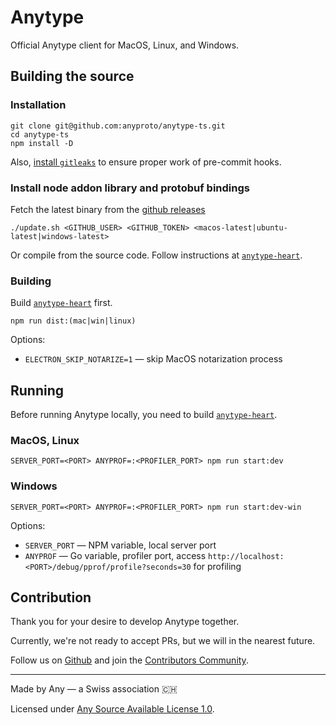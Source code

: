 # Anytype
Official Anytype client for MacOS, Linux, and Windows.

## Building the source
### Installation

```shell
git clone git@github.com:anyproto/anytype-ts.git
cd anytype-ts
npm install -D
```

Also, [install `gitleaks`](https://github.com/zricethezav/gitleaks#installing) to ensure proper work of pre-commit hooks.

### Install node addon library and protobuf bindings
Fetch the latest binary from the [github releases](https://github.com/anytypeio/go-anytype-middleware/releases/latest)

```shell
./update.sh <GITHUB_USER> <GITHUB_TOKEN> <macos-latest|ubuntu-latest|windows-latest>
```
	
Or compile from the source code. Follow instructions at [`anytype-heart`](https://github.com/anyproto/anytype-heart#how-to-build).

### Building

Build [`anytype-heart`](https://github.com/anyproto/anytype-heart) first.

```shell
npm run dist:(mac|win|linux)
```

Options:
- `ELECTRON_SKIP_NOTARIZE=1` — skip MacOS notarization process

## Running

Before running Anytype locally, you need to build [`anytype-heart`](https://github.com/anyproto/anytype-heart).

### MacOS, Linux
```shell
SERVER_PORT=<PORT> ANYPROF=:<PROFILER_PORT> npm run start:dev
```

### Windows
```shell
SERVER_PORT=<PORT> ANYPROF=:<PROFILER_PORT> npm run start:dev-win
```

Options:
- `SERVER_PORT` — NPM variable, local server port
- `ANYPROF` — Go variable, profiler port, access `http://localhost:<PORT>/debug/pprof/profile?seconds=30` for profiling

## Contribution
Thank you for your desire to develop Anytype together. 

Currently, we're not ready to accept PRs, but we will in the nearest future.

Follow us on [Github](https://github.com/anyproto) and join the [Contributors Community](https://github.com/orgs/anyproto/discussions).

---
Made by Any — a Swiss association 🇨🇭

Licensed under [Any Source Available License 1.0](./LICENSE.md).
